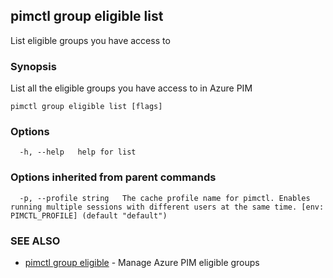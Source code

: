 ## pimctl group eligible list

List eligible groups you have access to

### Synopsis

List all the eligible groups you have access to in Azure PIM

```
pimctl group eligible list [flags]
```

### Options

```
  -h, --help   help for list
```

### Options inherited from parent commands

```
  -p, --profile string   The cache profile name for pimctl. Enables running multiple sessions with different users at the same time. [env: PIMCTL_PROFILE] (default "default")
```

### SEE ALSO

* [pimctl group eligible](pimctl_group_eligible.md)	 - Manage Azure PIM eligible groups

